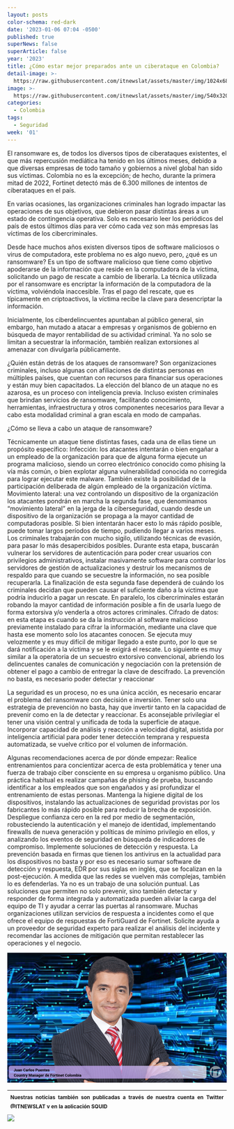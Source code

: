```yaml
---
layout: posts
color-schema: red-dark
date: '2023-01-06 07:04 -0500'
published: true
superNews: false
superArticle: false
year: '2023'
title: ¿Cómo estar mejor preparados ante un ciberataque en Colombia?
detail-image: >-
  https://raw.githubusercontent.com/itnewslat/assets/master/img/1024x680/Juan-Carlos-Puentes-g.jpg
image: >-
  https://raw.githubusercontent.com/itnewslat/assets/master/img/540x320/Juan-Carlos-Puentes-p.jpg
categories:
  - Colombia
tags:
  - Seguridad
week: '01'
---
```

El ransomware es, de todos los diversos tipos de ciberataques existentes, el que más repercusión mediática ha tenido en los últimos meses, debido a que diversas empresas de todo tamaño y gobiernos a nivel global han sido sus víctimas. Colombia no es la excepción; de hecho, durante la primera mitad de 2022, Fortinet detectó más de 6.300 millones de intentos de ciberataques en el país.
 
En varias ocasiones, las organizaciones criminales han logrado impactar las operaciones de sus objetivos, que debieron pasar distintas áreas a un estado de contingencia operativa. Solo es necesario leer los periódicos del país de estos últimos días para ver cómo cada vez son más empresas las víctimas de los cibercriminales.
 
Desde hace muchos años existen diversos tipos de software maliciosos o virus de computadora, este problema no es algo nuevo, pero, ¿qué es un ransomware? Es un tipo de software malicioso que tiene como objetivo apoderarse de la información que reside en la computadora de la víctima, solicitando un pago de rescate a cambio de liberarla. La técnica utilizada por el ransomware es encriptar la información de la computadora de la víctima, volviéndola inaccesible. Tras el pago del rescate, que es típicamente en criptoactivos, la víctima recibe la clave para desencriptar la información.
 
Inicialmente, los ciberdelincuentes apuntaban al público general, sin embargo, han mutado a atacar a empresas y organismos de gobierno en búsqueda de mayor rentabilidad de su actividad criminal. Ya no solo se limitan a secuestrar la información, también realizan extorsiones al amenazar con divulgarla públicamente.
 
¿Quién están detrás de los ataques de ransomware? Son organizaciones criminales, incluso algunas con afiliaciones de distintas personas en múltiples países, que cuentan con recursos para financiar sus operaciones y están muy bien capacitados. La elección del blanco de un ataque no es azarosa, es un proceso con inteligencia previa. Incluso existen criminales que brindan servicios de ransomware, facilitando conocimiento, herramientas, infraestructura y otros componentes necesarios para llevar a cabo esta modalidad criminal a gran escala en modo de campañas.
 
¿Cómo se lleva a cabo un ataque de ransomware?
 
Técnicamente un ataque tiene distintas fases, cada una de ellas tiene un propósito específico:
Infección: los atacantes intentarán o bien engañar a un empleado de la organización para que de alguna forma ejecute un programa malicioso, siendo un correo electrónico conocido como phising la vía más común, o bien explotar alguna vulnerabilidad conocida no corregida para lograr ejecutar este malware. También existe la posibilidad de la participación deliberada de algún empleado de la organización víctima.
Movimiento lateral: una vez controlando un dispositivo de la organización los atacantes pondrán en marcha la segunda fase, que denominamos “movimiento lateral” en la jerga de la ciberseguridad, cuando desde un dispositivo de la organización se propaga a la mayor cantidad de computadoras posible. Si bien intentarán hacer esto lo más rápido posible, puede tomar largos períodos de tiempo, pudiendo llegar a varios meses. Los criminales trabajarán con mucho sigilo, utilizando técnicas de evasión, para pasar lo más desapercibidos posibles. Durante esta etapa, buscarán vulnerar los servidores de autenticación para poder crear usuarios con privilegios administrativos, instalar masivamente software para controlar los servidores de gestión de actualizaciones y destruir los mecanismos de respaldo para que cuando se secuestre la información, no sea posible recuperarla. La finalización de esta segunda fase dependerá de cuándo los criminales decidan que pueden causar el suficiente daño a la víctima que podría inducirlo a pagar un rescate. En paralelo, los cibercriminales estarán robando la mayor cantidad de información posible a fin de usarla luego de forma extorsiva y/o venderla a otros actores criminales.
Cifrado de datos: en esta etapa es cuando se da la instrucción al software malicioso previamente instalado para cifrar la información, mediante una clave que hasta ese momento solo los atacantes conocen. Se ejecuta muy velozmente y es muy difícil de mitigar llegado a este punto, por lo que se dará notificación a la víctima y se le exigirá el rescate. Lo siguiente es muy similar a la operatoria de un secuestro extorsivo convencional, abriendo los delincuentes canales de comunicación y negociación con la pretensión de obtener el pago a cambio de entregar la clave de descifrado.
La prevención no basta, es necesario poder detectar y reaccionar
 
La seguridad es un proceso, no es una única acción, es necesario encarar el problema del ransomware con decisión e inversión. Tener solo una estrategia de prevención no basta, hay que invertir tanto en la capacidad de prevenir como en la de detectar y reaccionar. Es aconsejable privilegiar el tener una visión central y unificada de toda la superficie de ataque. Incorporar capacidad de análisis y reacción a velocidad digital, asistida por inteligencia artificial para poder tener detección temprana y respuesta automatizada, se vuelve crítico por el volumen de información.
 
Algunas recomendaciones acerca de por dónde empezar:
Realice entrenamientos para concientizar acerca de esta problemática y tener una fuerza de trabajo ciber consciente en su empresa u organismo público. Una práctica habitual es realizar campañas de phising de prueba, buscando identificar a los empleados que son engañados y así profundizar el entrenamiento de estas personas.
Mantenga la higiene digital de los dispositivos, instalando las actualizaciones de seguridad provistas por los fabricantes lo más rápido posible para reducir la brecha de exposición.
Despliegue confianza cero en la red por medio de segmentación, robusteciendo la autenticación y el manejo de identidad, implementando firewalls de nueva generación y políticas de mínimo privilegio en ellos, y analizando los eventos de seguridad en búsqueda de indicadores de compromiso.
Implemente soluciones de detección y respuesta. La prevención basada en firmas que tienen los antivirus en la actualidad para los dispositivos no basta y por eso es necesario sumar software de detección y respuesta, EDR por sus siglas en inglés, que se focalizan en la post-ejecución. 
A medida que las redes se vuelven más complejas, también lo es defenderlas. Ya no es un trabajo de una solución puntual. Las soluciones que permiten no solo prevenir, sino también detectar y responder de forma integrada y automatizada pueden aliviar la carga del equipo de TI y ayudar a cerrar las puertas al ransomware. Muchas organizaciones utilizan servicios de respuesta a incidentes como el que ofrece el equipo de respuestas de FortiGuard de Fortinet. Solicite ayuda a un proveedor de seguridad experto para realizar el análisis del incidente y recomendar las acciones de mitigación que permitan restablecer las operaciones y el negocio.   

![](https://raw.githubusercontent.com/itnewslat/assets/master/img/540x320/Juan-Carlos-Puentes-p.jpg)

<table style="height: 42px;" width="569">
<tbody>
<tr>
<td style="text-align: justify;"><sub><strong>Nuestras noticias también son publicadas a través de nuestra cuenta en Twitter <a href="https://twitter.com/itnewslat?lang=es">@ITNEWSLAT</a> y en la aplicación <a href="https://squidapp.co/en/">SQUID</a></strong></sub></td>
</tr>
</tbody>
</table>

<img src="https://tracker.metricool.com/c3po.jpg?hash=56f88a41e39ab42c063cc51676587a04"/>